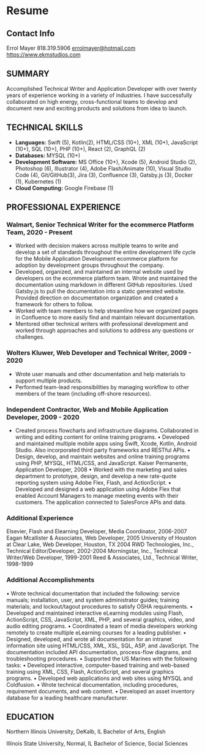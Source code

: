 # Resume

## Contact Info
Errol Mayer
818.319.5906
errolmayer@hotmail.com
https://www.ekmstudios.com


## SUMMARY
Accomplished Technical Writer and Application Developer with over twenty years of experience working in a variety of industries. I have successfully collaborated on high energy, cross-functional teams to develop and document new and exciting products and solutions from idea to launch. 

## TECHNICAL SKILLS
- **Languages:** Swift (5), Kotlin(2), HTML/CSS (10+), XML (10+), JavaScript (10+), SQL (10+), PHP (10+), React (2), GraphQL (2)
- **Databases:** MYSQL (10+)
- **Development Software:** MS Office (10+), Xcode (5), Android Studio (2), Photoshop (6), Illustrator (4), Adobe Flash/Animate (10), Visual Studio Code (4), Git/GitHub(3), Jira (3), Confluence (3), Gatsby.js (3), Docker (1), Kubernetes (1)  
- **Cloud Computing:** Google Firebase (1)

## PROFESSIONAL EXPERIENCE
### Walmart, Senior Technical Writer for the ecommerce Platform Team, 2020 - Present
- Worked with decision makers across multiple teams to write and develop a set of standards throughout the entire development life cycle for the Mobile Application Development ecommerce platform for adoption by development groups throughout the company.
- Developed, organized, and maintained an internal website used by developers on the ecommerce platform team. Wrote and maintained the documentation using markdown in different GitHub repositories. Used Gatsby.js to pull the documentation into a static generated website. Provided direction on documentation organization and created a framework for others to follow.
- Worked with team members to help streamline how we organized pages in Confluence to more easily find and maintain relevant documentation.
- Mentored other technical writers with professional development and worked through approaches and solutions to address any questions or challenges.

### Wolters Kluwer, Web Developer and Technical Writer, 2009 - 2020
- Wrote user manuals and other documentation and help materials to support multiple products. 
- Performed team-lead responsibilities by managing workflow to other members of the team (including off-shore resources).

### Independent Contractor, Web and Mobile Application Developer, 2009 - 2020
- Created process flowcharts and infrastructure diagrams. Collaborated in writing and editing content for online training programs. 
•	Developed and maintained multiple mobile apps using Swift, Xcode, Kotlin, Android Studio. Also incorporated third party frameworks and RESTful APIs.
•	Design, develop, and maintain websites and online training programs using PHP, MYSQL, HTML/CSS, and JavaScript.
Kaiser Permanente, Application Developer, 2008
•	Worked with the marketing and sales department to prototype, design, and develop a new rate-quote reporting system using Adobe Flex, Flash, and ActionScript.
•	Developed and designed a web application using Adobe Flex that enabled Account Managers to manage meeting events with their customers. The application connected to SalesForce APIs and data.

### Additional Experience
Elsevier, Flash and Elearning Developer, Media Coordinator, 2006-2007
Eagan Mcallister & Associates, Web Developer, 2005
University of Houston at Clear Lake, Web Developer, Houston, TX 2004
RWD Technologies, Inc., Technical Editor/Developer, 2002-2004
Morningstar, Inc., Technical Writer/Web Developer, 1999-2001
Reed & Associates, Ltd., Technical Writer, 1998-1999

### Additional Accomplishments
•	Wrote technical documentation that included the following: service manuals; installation, user, and system administrator guides; training materials; and lockout/tagout procedures to satisfy OSHA requirements.
•	Developed and maintained interactive eLearning modules using Flash, ActionScript, CSS, JavaScript, XML, PHP, and several graphics, video, and audio editing programs. 
•	Coordinated a team of media developers working remotely to create multiple eLearning courses for a leading publisher.
•	Designed, developed, and wrote all documentation for an intranet information site using HTML/CSS, XML, XSL, SQL, ASP, and JavaScript. The documentation included API documentation, process-flow diagrams, and troubleshooting procedures.
•	Supported the US Marines with the following tasks: 
•	Developed interactive, computer-based training and web-based training using XML, CSS, Flash, ActionScript, and several graphics programs.
•	Developed web applications and web sites using MYSQL and Coldfusion.
•	Wrote technical documentation, including procedures, requirement documents, and web content. 
•	Developed an asset inventory database for a leading healthcare manufacturer.


## EDUCATION
Northern Illinois University, DeKalb, IL
Bachelor of Arts, English

Illinois State University, Normal, IL
Bachelor of Science, Social Sciences


